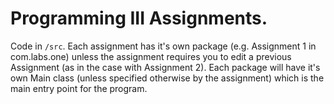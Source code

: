 # Programming III Assignments.
Code in `/src`. Each assignment has it's own package (e.g. Assignment 1 in com.labs.one) unless the assignment requires
you to edit a previous Assignment (as in the case with Assignment 2). Each package will have it's own Main class (unless
specified otherwise by the assignment) which is the main entry point for the program.
